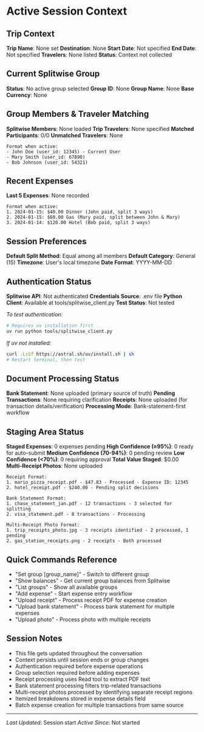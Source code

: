 # Active Session Context

## Trip Context
**Trip Name**: None set
**Destination**: None
**Start Date**: Not specified
**End Date**: Not specified
**Travelers**: None listed
**Status**: Context not collected

## Current Splitwise Group
**Status**: No active group selected
**Group ID**: None
**Group Name**: None
**Base Currency**: None

## Group Members & Traveler Matching
**Splitwise Members**: None loaded
**Trip Travelers**: None specified
**Matched Participants**: 0/0
**Unmatched Travelers**: None

```
Format when active:
- John Doe (user_id: 12345) - Current User
- Mary Smith (user_id: 67890)  
- Bob Johnson (user_id: 54321)
```

## Recent Expenses
**Last 5 Expenses**: None recorded

```
Format when active:
1. 2024-01-15: $40.00 Dinner (John paid, split 3 ways)
2. 2024-01-15: $60.00 Gas (Mary paid, split between John & Mary)
3. 2024-01-14: $120.00 Hotel (Bob paid, split 3 ways)
```

## Session Preferences
**Default Split Method**: Equal among all members
**Default Category**: General (15)
**Timezone**: User's local timezone
**Date Format**: YYYY-MM-DD

## Authentication Status
**Splitwise API**: Not authenticated
**Credentials Source**: .env file
**Python Client**: Available at tools/splitwise_client.py
**Test Status**: Not tested

*To test authentication:*
```bash
# Requires uv installation first
uv run python tools/splitwise_client.py
```

*If uv not installed:*
```bash
curl -LsSf https://astral.sh/uv/install.sh | sh
# Restart terminal, then test
```

## Document Processing Status
**Bank Statement**: None uploaded (primary source of truth)
**Pending Transactions**: None requiring clarification
**Receipts**: None uploaded (for transaction details/verification)
**Processing Mode**: Bank-statement-first workflow

## Staging Area Status
**Staged Expenses**: 0 expenses pending
**High Confidence (≥95%)**: 0 ready for auto-submit
**Medium Confidence (70-94%)**: 0 pending review
**Low Confidence (<70%)**: 0 requiring approval
**Total Value Staged**: $0.00  
**Multi-Receipt Photos**: None uploaded

```
Receipt Format:
1. mario_pizza_receipt.pdf - $47.83 - Processed - Expense ID: 12345
2. hotel_receipt.pdf - $240.00 - Pending split decisions

Bank Statement Format:
1. chase_statement_jan.pdf - 12 transactions - 3 selected for splitting
2. visa_statement.pdf - 8 transactions - Processing

Multi-Receipt Photo Format:
1. trip_receipts_photo.jpg - 3 receipts identified - 2 processed, 1 pending
2. gas_station_receipts.png - 2 receipts - Both processed
```

## Quick Commands Reference
- "Set group [group_name]" - Switch to different group
- "Show balances" - Get current group balances from Splitwise
- "List groups" - Show all available groups
- "Add expense" - Start expense entry workflow
- "Upload receipt" - Process receipt PDF for expense creation
- "Upload bank statement" - Process bank statement for multiple expenses
- "Upload photo" - Process photo with multiple receipts

## Session Notes
- This file gets updated throughout the conversation
- Context persists until session ends or group changes
- Authentication required before expense operations
- Group selection required before adding expenses
- Receipt processing uses Read tool to extract PDF text
- Bank statement processing filters trip-related transactions
- Multi-receipt photos processed by identifying separate receipt regions
- Itemized breakdowns stored in expense details field
- Batch expense creation for multiple transactions from same source

---
*Last Updated*: Session start
*Active Since*: Not started